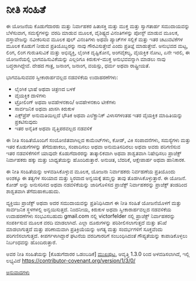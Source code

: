 # ನೀತಿ ಸಂಹಿತೆ

ಈ ಯೋಜನೆಯ ಕೊಡುಗೆದಾರರು ಮತ್ತು ನಿರ್ವಾಹಕರ ಹಿತಾಸಕ್ತಿ ಮತ್ತು ಮುಕ್ತ ಮತ್ತು ಸ್ವಾಗತಾರ್ಹ ಸಮುದಾಯವನ್ನು ಬೆಳೆಸುವಾಗ, ಸಮಸ್ಯೆಗಳನ್ನು ವರದಿ ಮಾಡುವ ಮೂಲಕ, ವೈಶಿಷ್ಟ್ಯದ ವಿನಂತಿಗಳನ್ನು ಪೋಸ್ಟ್ ಮಾಡುವ ಮೂಲಕ, ದಸ್ತಾವೇಜನ್ನು ನವೀಕರಿಸುವ ಮೂಲಕ ಪುಲ್ ವಿನಂತಿಗಳು ಅಥವಾ ಪ್ಯಾಚ್‌ಗಳ ಸಲ್ಲಿಕೆ ಮತ್ತು ಇತರ ಚಟುವಟಿಕೆಗಳ ಮೂಲಕ ಕೊಡುಗೆ ನೀಡುವ ಪ್ರತಿಯೊಬ್ಬರನ್ನು ನಾವು ಗೌರವಿಸುತ್ತೇವೆ ಎಂದು ಪ್ರತಿಜ್ಞೆ ಮಾಡುತ್ತೇವೆ.
ಅನುಭವದ ಮಟ್ಟ, ಲಿಂಗ, ಲಿಂಗ ಗುರುತಿಸುವಿಕೆ ಮತ್ತು ಅಭಿವ್ಯಕ್ತಿ, ಲೈಂಗಿಕ ದೃಷ್ಟಿಕೋನ, ಅಂಗವೈಕಲ್ಯ, ವೈಯಕ್ತಿಕ ನೋಟ, ಏನೇ ಇರಲಿ, ಈ ಯೋಜನೆಯಲ್ಲಿ ಭಾಗವಹಿಸುವಿಕೆಯನ್ನು ಎಲ್ಲರಿಗೂ ಕಿರುಕುಳ-ಮುಕ್ತ ಅನುಭವವನ್ನಾಗಿ ಮಾಡಲು ನಾವು ಬದ್ಧರಾಗಿದ್ದೇವೆ.
ದೇಹದ ಗಾತ್ರ, ಜನಾಂಗ, ಜನಾಂಗ, ವಯಸ್ಸು, ಧರ್ಮ ಅಥವಾ ರಾಷ್ಟ್ರೀಯತೆ.

ಭಾಗವಹಿಸುವವರ ಸ್ವೀಕಾರಾರ್ಹವಲ್ಲದ ನಡವಳಿಕೆಯ ಉದಾಹರಣೆಗಳು:

* ಲೈಂಗಿಕ ಭಾಷೆ ಅಥವಾ ಚಿತ್ರಣದ ಬಳಕೆ
* ವೈಯಕ್ತಿಕ ದಾಳಿಗಳು
* ಟ್ರೋಲಿಂಗ್ ಅಥವಾ ಅವಹೇಳನಕಾರಿ/ ಅವಹೇಳನಕಾರಿ ಟೀಕೆಗಳು
* ಸಾರ್ವಜನಿಕ ಅಥವಾ ಖಾಸಗಿ ಕಿರುಕುಳ
* ಎಕ್ಸ್‌ಪ್ರೆಸ್ ಅನುಮತಿಯಿಲ್ಲದೆ ಭೌತಿಕ ಅಥವಾ ಎಲೆಕ್ಟ್ರಾನಿಕ್ ವಿಳಾಸಗಳಂತಹ ಇತರ ವೈಯಕ್ತಿಕ ಮಾಹಿತಿಯನ್ನು ಪ್ರಕಟಿಸುವುದು
* ಇತರ ಅನೈತಿಕ ಅಥವಾ ವೃತ್ತಿಪರವಲ್ಲದ ನಡವಳಿಕೆ


ಈ ನೀತಿ ಸಂಹಿತೆಯೊಂದಿಗೆ ಸಂಯೋಜಿತವಾಗಿಲ್ಲದ ಕಾಮೆಂಟ್‌ಗಳು, ಕೋಡ್, ವಿಕಿ ಸಂಪಾದನೆಗಳು, ಸಮಸ್ಯೆಗಳು ಮತ್ತು ಇತರ ಕೊಡುಗೆಗಳನ್ನು ತೆಗೆದುಹಾಕಲು, ಸಂಪಾದಿಸಲು ಅಥವಾ ಅನುಮತಿಸದಿರಲು ಅಥವಾ ಅವರು ಪರಿಗಣಿಸುವ ಇತರ ನಡವಳಿಕೆಗಳಿಗೆ ಯಾವುದೇ ಕೊಡುಗೆದಾರರನ್ನು ತಾತ್ಕಾಲಿಕವಾಗಿ ಅಥವಾ ಶಾಶ್ವತವಾಗಿ ನಿಷೇಧಿಸಲು ಪ್ರಾಜೆಕ್ಟ್ ನಿರ್ವಾಹಕರು ಹಕ್ಕು ಮತ್ತು ಬಾಧ್ಯತೆಯನ್ನು ಹೊಂದಿರುತ್ತಾರೆ. ಅನುಚಿತ, ಬೆದರಿಕೆ, ಆಕ್ಷೇಪಾರ್ಹ ಅಥವಾ ಹಾನಿಕಾರಕ.

ಈ ನೀತಿ ಸಂಹಿತೆಯನ್ನು ಅಳವಡಿಸಿಕೊಳ್ಳುವ ಮೂಲಕ, ಯೋಜನಾ ನಿರ್ವಾಹಕರು ನಿರ್ವಹಣೆಯ ಪ್ರತಿಯೊಂದು ಅಂಶಕ್ಕೂ ಈ ತತ್ವಗಳ ಸರಿಯಾದ ಮತ್ತು ಸ್ಥಿರವಾದ ಅನ್ವಯಕ್ಕೆ ತಮ್ಮನ್ನು ತಾವು ತೊಡಗಿಸಿಕೊಳ್ಳುತ್ತಾರೆ.
ಈ ಯೋಜನೆ. ಕೋಡ್ ಅನ್ನು ಅನುಸರಿಸದ ಅಥವಾ ನಡವಳಿಕೆಯನ್ನು ಜಾರಿಗೊಳಿಸದ ಪ್ರಾಜೆಕ್ಟ್ ನಿರ್ವಾಹಕರನ್ನು ಪ್ರಾಜೆಕ್ಟ್ ತಂಡದಿಂದ ಶಾಶ್ವತವಾಗಿ ತೆಗೆದುಹಾಕಬಹುದು.

ವ್ಯಕ್ತಿಯು ಪ್ರಾಜೆಕ್ಟ್ ಅಥವಾ ಅದರ ಸಮುದಾಯವನ್ನು ಪ್ರತಿನಿಧಿಸಿದಾಗ ಈ ನೀತಿ ಸಂಹಿತೆ ಯೋಜನೆಯೊಳಗೆ ಮತ್ತು ಸಾರ್ವಜನಿಕ ಸ್ಥಳಗಳಲ್ಲಿ ಅನ್ವಯಿಸುತ್ತದೆ. ನಿಂದನೀಯ, ಕಿರುಕುಳ ಅಥವಾ ಸ್ವೀಕಾರಾರ್ಹವಲ್ಲದ ನಡವಳಿಕೆಯ ಉದಾಹರಣೆಗಳು ಸಂಭವಿಸಬಹುದು
gmail.com ನಲ್ಲಿ victorfelder ನಲ್ಲಿ ಪ್ರಾಜೆಕ್ಟ್ ನಿರ್ವಾಹಕರನ್ನು ಸಂಪರ್ಕಿಸುವ ಮೂಲಕ ವರದಿ ಮಾಡಲಾಗಿದೆ. ಎಲ್ಲಾ ದೂರುಗಳನ್ನು ಪರಿಶೀಲಿಸಲಾಗುತ್ತದೆ ಮತ್ತು ತನಿಖೆ ಮಾಡಲಾಗುತ್ತದೆ ಮತ್ತು ಪರಿಣಾಮವಾಗಿ ಪ್ರತಿಕ್ರಿಯೆಯನ್ನು ಅಗತ್ಯ ಮತ್ತು ಸಂದರ್ಭಗಳಿಗೆ ಸೂಕ್ತವೆಂದು ಪರಿಗಣಿಸಲಾಗುತ್ತದೆ. ಕೀಪರ್ಗಳಾಗಿದ್ದಾರೆ
ಘಟನೆಯ ವರದಿಗಾರರಿಗೆ ಸಂಬಂಧಿಸಿದಂತೆ ಗೌಪ್ಯತೆಯನ್ನು ಕಾಪಾಡಿಕೊಳ್ಳಲು ನಿರ್ಬಂಧವನ್ನು ಹೊಂದಿರುತ್ತಾರೆ.


ಅವರ ನೀತಿ ಸಂಹಿತೆಯನ್ನು [ಕೊಡುಗೆದಾರರ ಒಡಂಬಡಿಕೆ] [ಮುಖಪುಟ], ಆವೃತ್ತಿ 1.3.0 ರಿಂದ ಅಳವಡಿಸಲಾಗಿದೆ, ಇಲ್ಲಿ ಲಭ್ಯವಿದೆ
https://contributor-covenant.org/version/1/3/0/

[ಮುಖಪುಟ]: https://contributor-covenant.org

[ಅನುವಾದಗಳು](README.md#translations)
